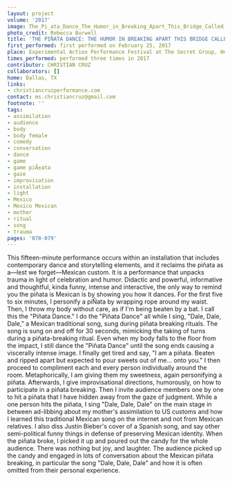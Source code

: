 ```yaml
---
layout: project
volume: '2017'
image: The_Pi_ata_Dance_The_Humor_in_Breaking_Apart_This_Bridge_Called_My_Back_(2).png
photo_credit: Rebecca Burwell
title: 'THE PIÑATA DANCE: THE HUMOR IN BREAKING APART THIS BRIDGE CALLED MY BACK'
first_performed: first performed on February 25, 2017
place: Experimental Action Performance Festival at The Secret Group, Houston, TX
times_performed: performed three times in 2017
contributor: CHRISTIAN CRUZ
collaborators: []
home: Dallas, TX
links:
- christiancruzperformance.com
contact: ms.christiancruz@gmail.com
footnote: ''
tags:
- assimilation
- audience
- body
- body female
- comedy
- conversation
- dance
- game
- game piÃ±ata
- gaze
- improvisation
- installation
- light
- Mexico
- Mexico Mexican
- mother
- ritual
- song
- trauma
pages: '078-079'
---
```


This fifteen-minute performance occurs within an installation that includes contemporary dance and storytelling elements, and it reclaims the piñata as a—lest we forget—Mexican custom. It is a performance that unpacks trauma in light of celebration and humor. Didactic and powerful, informative and thoughtful, kinda funny, intense and interactive, the only way to remind you the piñata is Mexican is by showing you how it dances. For the first five to six minutes, I personify a piÑata by wrapping rope around my waist. Then, I throw my body without care, as if I'm being beaten by a bat. I call this the "Piñata Dance." I do the "Piñata Dance" all while I sing, "Dale, Dale, Dale," a Mexican traditional song, sung during piñata breaking rituals. The song is sung on and off for 30 seconds, mimicking the taking of turns during a piñata-breaking ritual. Even when my body falls to the floor from the impact, I still dance the "Piñata Dance" until the song ends causing a viscerally intense image. I finally get tired and say, "I am a piñata. Beaten and ripped apart but expected to pour sweets out of me… onto you." I then proceed to compliment each and every person individually around the room. Metaphorically, I am giving them my sweetness, again personifying a piñata. Afterwards, I give improvisational directions, humorously, on how to participate in a piñata breaking. Then I invite audience members one by one to hit a piñata that I have hidden away from the gaze of judgment. While a one person hits the piñata, I sing "Dale, Dale, Dale" on the main stage in between ad-libbing about my mother's assimilation to US customs and how I learned this traditional Mexican song on the internet and not from Mexican relatives. I also diss Justin Bieber's cover of a Spanish song, and say other semi-political funny things in defense of preserving Mexican identity. When the piñata broke, I picked it up and poured out the candy for the whole audience. There was nothing but joy, and laughter. The audience picked up the candy and engaged in lots of conversation about the Mexican piñata breaking, in particular the song "Dale, Dale, Dale" and how it is often omitted from their personal experience.
